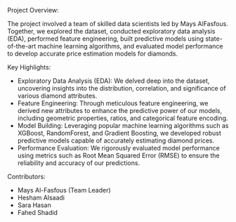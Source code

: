 Project Overview:

The project involved a team of skilled data scientists led by Mays AlFasfous. Together, we explored the dataset, conducted exploratory data analysis (EDA), performed feature engineering, built predictive models using state-of-the-art machine learning algorithms, and evaluated model performance to develop accurate price estimation models for diamonds.

Key Highlights:

- Exploratory Data Analysis (EDA): We delved deep into the dataset, uncovering insights into the distribution, correlation, and significance of various diamond attributes.
- Feature Engineering: Through meticulous feature engineering, we derived new attributes to enhance the predictive power of our models, including geometric properties, ratios, and categorical feature encoding.
- Model Building: Leveraging popular machine learning algorithms such as XGBoost, RandomForest, and Gradient Boosting, we developed robust predictive models capable of accurately estimating diamond prices.
- Performance Evaluation: We rigorously evaluated model performance using metrics such as Root Mean Squared Error (RMSE) to ensure the reliability and accuracy of our predictions.

Contributors:

 - Mays Al-Fasfous (Team Leader)
 - Hesham Alsaadi
 - Sara Hasan
 - Fahed Shadid
